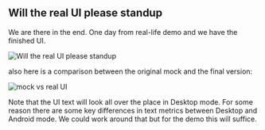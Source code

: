 Will the real UI please standup
----------------------

We are there in the end. One day from real-life demo and we have the finished UI.

![Will the real UI please standup](https://raw.github.com/davidedc/devart-template/master/project_images/will-the-real-ui-please-standup.jpg)

also here is a comparison between the original mock and the final version:

![mock vs real UI](https://raw.github.com/davidedc/devart-template/master/project_images/mock-vs-real-ui.jpg)

Note that the UI text will look all over the place in Desktop mode. For some reason there are some key differences in text metrics between Desktop and Android mode. We could work around that but for the demo this will suffice.
